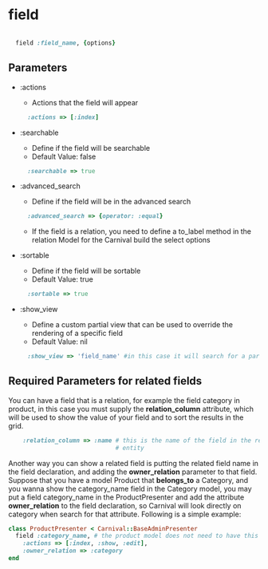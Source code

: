 # field

```ruby

  field :field_name, {options}

```

## Parameters

- :actions
  - Actions that the field will appear
  ```ruby
    :actions => [:index]
  ```

- :searchable
  - Define if the field will be searchable
  - Default Value: false
  ```ruby
    :searchable => true
  ```

- :advanced_search
  - Define if the field will be in the advanced search
  ```ruby
    :advanced_search => {operator: :equal}
  ```

  - If the field is a relation, you need to define a to\_label method in the relation Model for the Carnival build the select options


- :sortable
  - Define if the field will be sortable
  - Default Value: true
  ```ruby
    :sortable => true
  ```

- :show_view
  - Define a custom partial view that can be used to override the rendering of a specific field
  - Default Value: nil
  ```ruby
    :show_view => 'field_name' #in this case it will search for a partial named _field_name
  ```

## Required Parameters for related fields
You can have a field that is a relation, for example the field category
in product, in this case you must supply the **relation_column** attribute,
which will be used to show the value of your field and to sort the results
in the grid.
``` ruby
    :relation_column => :name # this is the name of the field in the related
                              # entity
```
Another way you can show a related field is putting the related field name in
the field declaration, and adding the **owner_relation** parameter to that
field.
Suppose that you have a model Product that **belongs_to** a Category, and
you wanna show the category_name field in the Category model, you may
put a field category_name in the ProductPresenter and add the attribute
**owner_relation** to the field declaration, so Carnival will look
directly on category when search for that attribute. Following is a simple
example:
``` ruby
class ProductPresenter < Carnival::BaseAdminPresenter
  field :category_name, # the product model does not need to have this field
    :actions => [:index, :show, :edit],
    :owner_relation => :category
end
```
